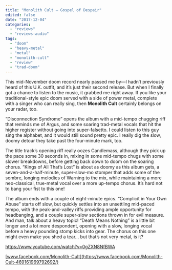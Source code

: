 ```yaml
---
title: "Monolith Cult – Gospel of Despair"
edited: false
date: "2017-12-04"
categories:
  - "reviews"
  - "reviews-audio"
tags:
  - "doom"
  - "heavy-metal"
  - "metal"
  - "monolith-cult"
  - "review"
  - "trad-doom"
---
```


This mid-November doom record nearly passed me by—I hadn’t previously heard of this U.K. outfit, and it’s just their second release. But when I finally got a chance to listen to the music, it grabbed me right away. If you like your traditional-style epic doom served with a side of power metal, complete with a singer who can really sing, then **Monolith Cult** certainly belongs on your radar, too.

“Disconnection Syndrome” opens the album with a mid-tempo chugging riff that reminds me of Argus, and some soaring trad-metal vocals that hit the higher register without going into super-falsetto. I could listen to this guy sing the alphabet, and it would still sound pretty epic. I really dig the slow, doomy detour they take past the four-minute mark, too.

The title track’s opening riff really oozes Candlemass, although they pick up the pace some 30 seconds in, mixing in some mid-tempo chugs with some slower breakdowns, before getting back down to doom on the soaring chorus. “Kings of All That’s Lost” is about as doomy as this album gets, a seven-and-a-half-minute, super-slow-mo stomper that adds some of the sombre, longing melodies of Warning to the mix, while maintaining a more neo-classical, true-metal vocal over a more up-tempo chorus. It’s hard not to bang your fist to this one!

The album ends with a couple of eight-minute epics. “Complicit in Your Own Abuse” starts off slow, but quickly settles into an unsettling mid-paced tempo, with the peak-and-valley riffs providing ample opportunity for headbanging, and a couple super-slow sections thrown in for evil measure. And man, talk about a heavy topic! “Death Means Nothing” is a little bit longer and a lot more despondent, opening with a slow, longing vocal before a heavy pounding stomp kicks into gear. The chorus on this one might even make you shed a tear… but that’s not very metal, is it?

https://www.youtube.com/watch?v=0gZXN8NfBWA

[www.facebook.com/Monolith-Cult](https://www.facebook.com/Monolith-Cult-469161969792692/)
